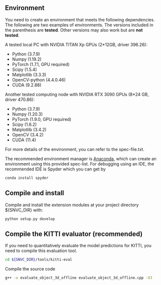 ## Environment
You need to create an environment that meets the following dependencies. The following are two examples of environments. The versions included in the parenthesis are **tested**. Other versions may also work but are **not tested**.

A tested local PC with NVIDIA TITAN Xp GPUs (2*12GB, driver 396.26):

- Python (3.7.9)
- Numpy (1.19.2)
- PyTorch (1.7.1, GPU required)
- Scipy (1.5.4)
- Matplotlib (3.3.3)
- OpenCV-python (4.4.0.46)
- CUDA (9.2.88)

Another tested computing node with NVIDIA RTX 3090 GPUs (8*24 GB, driver 470.86):

- Python (3.7.9)
- Numpy (1.20.3)
- PyTorch (1.9.0, GPU required)
- Scipy (1.6.2)
- Matplotlib (3.4.2)
- OpenCV (3.4.2)
- CUDA (11.4)

For more details of the environment, you can refer to the spec-file.txt. 

The recommended environment manager is [Anaconda](https://www.anaconda.com/), which can create an environment using this provided spec-list. For debugging using an IDE, the recommended IDE is Spyder which you can get by
```bash
conda install spyder
```

## Compile and install
Compile and install the extension modules at your project directory ${SNVC_DIR} with:
```bash
python setup.py develop 
```

## Compile the KITTI evaluator (recommended)
If you need to quantitatively evaluate the model predictions for KITTI, you need to compile this evaluation tool.
```bash
cd ${SNVC_DIR}/tools/kitti-eval 
```
Compile the source code
```bash
g++ -o evaluate_object_3d_offline evaluate_object_3d_offline.cpp -O3
```

